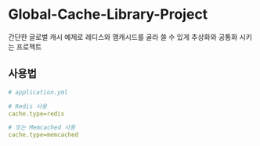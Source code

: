 # Global-Cache-Library-Project
간단한 글로벌 캐시 예제로 레디스와 맴캐시드를 골라 쓸 수 있게 추상화와 공통화 시키는 프로젝트


## 사용법
```yaml
# application.yml

# Redis 사용
cache.type=redis

# 또는 Memcached 사용
cache.type=memcached
```
